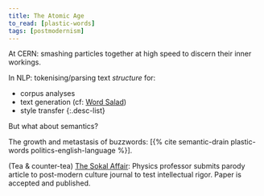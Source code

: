 ```yaml
---
title: The Atomic Age
to_read: [plastic-words]
tags: [postmodernism]
---
```


At CERN: smashing particles together at high speed to discern their inner
workings.

In NLP: tokenising/parsing text _structure_ for:
- corpus analyses
- text generation (cf: [Word Salad][word-salad])
- style transfer
{:.desc-list}

But what about semantics?

The growth and metastasis of buzzwords: [{% cite semantic-drain plastic-words
politics-english-language %}].

(Tea & counter-tea) [The Sokal Affair][sokal]: Physics professor submits
parody article to post-modern culture journal to test intellectual rigor.
Paper is accepted and published.

[sokal]: https://en.wikipedia.org/wiki/Sokal_affair
[word-salad]: https://en.wikipedia.org/wiki/Word_salad
